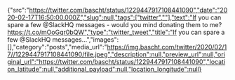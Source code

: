 {"src":"https://twitter.com/bascht/status/1229447917108441090","date":"2020-02-17T16:50:00.000Z","slug":null,"tags":["twitter",""],"text":"If you can spare a few @SlackHQ messages - would you mind donating them to me? https://t.co/mOoGqr0bQW","type":"twitter_tweet","title":"If you can spare a few @SlackHQ messages…","images":[],"category":"posts","media_url":"https://img.bascht.com/twitter/2020/02/17//1229447917108441090/file.jpeg","description":null,"preview_url":null,"original_url":"https://twitter.com/bascht/status/1229447917108441090","location_latitude":null,"additional_payload":null,"location_longitude":null}